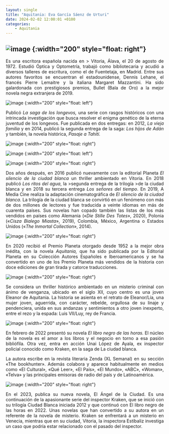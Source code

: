 ```yaml
---
layout: single
title: "Aquitania: Eva García Sáenz de Urturi"
date: 2024-02-02 12:00:01 +0100
categories: 
    - Aquitania
---
```

![image](https://github.com/user-attachments/assets/4064175e-7d02-43b3-859c-a9851bb3dc5c)
{:width="200" style="float: right"}
---
<div align="justify">Es una escritora española nacida en > Vitoria, 
Álava, el 20 de agosto de 1972.  Estudió Óptica y Optometría, 
trabajó como bibliotecaria y acudió a diversos talleres de escritura,
como el de Fuentetaja, en Madrid. Entre sus autores favoritos se
encuentran el estadounidense, Dennis Lehane, el francés Pierre
Lemaitre y la italiana Margaret Mazzantini. Ha sido galardonada con
prestigiosos premios, Bullet (Bala de Oro) a la mejor novela negra
extranjera de 2019.

![image](https://github.com/user-attachments/assets/2b781321-58f6-47c5-934c-77ace0334c28)
{:width="200" style="float: left"}

Publicó *La saga de los longevos,* una serie con rasgos históricos con
una intrincada investigación que busca resolver el enigma genético de la
eterna juventud de los longevos. Fue publicada en dos entregas: en 2012,
*La vieja familia* y en 2014, publicó la segunda entrega de la saga:
*Los hijos de Adán* y también, la novela histórica, *Pasaje a Tahití.*

![image](https://github.com/user-attachments/assets/011d06e2-53f7-4f19-8588-bf6bcb38b7be)
{:width="200" style="float: right"} 

![image](https://github.com/user-attachments/assets/1d4d0569-16a3-4782-8891-64b2b6efbb21)
{:width="200" style="float: left"} 

![image](https://github.com/user-attachments/assets/db1da2a2-d7ea-4d93-a1ef-1f826969a546)
{:width="200" style="float: right"} 

Dos años después, en 2016 publicó nuevamente con la editorial 
Planeta *El silencio de la ciudad blanca* un thriller
ambientado en Vitoria.
En 2018 publicó *Los ritos del agua*, la >segunda entrega
de la trilogía >de la ciudad blanca y en 2018 su tercera
entrega *Los señores del tiempo*. En 2019, A Media Cine realiza la
adaptación cinematográfica de *El silencio de la ciudad blanca.* La
trilogía de la ciudad blanca se convirtió en un fenómeno con más de dos
millones de lectores y fue traducida a veinte idiomas en más de cuarenta
países. Sus novelas han copado también las listas de los más vendidos en
países como Alemania («*Die Stille Des Totes*», 2020), Polonia («*Cisza
Bialego Miasta*», 2019), Colombia, México, Argentina o Estados Unidos
(«*The Inmortal Collection*», 2014).

![image](https://github.com/user-attachments/assets/816b7f57-6480-4808-913f-fd80c1f4db2e)
{:width="200" style="float: right"} 

En 2020 recibió el Premio Planeta otorgado desde 1952 a la mejor obra
inédita, con la novela *Aquitania,* que ha sido publicada por la
Editorial Planeta en su Colección Autores Españoles e Iberoamericanos y
se ha convertido en uno de los Premio Planeta más vendidos de la
historia con doce ediciones de gran tirada y catorce traducciones.


![image](https://github.com/user-attachments/assets/91b298dc-a1cd-472d-a931-256774d260d3)
{:width="200" style="float: right"} 

Se considera un thriller histórico ambientado en un misterio criminal
con ánimo de venganza, ubicado en el siglo XII, cuyo centro es una joven
Eleanor de Aquitania. La historia se asienta en el retrato de
Eleanor/Lía, una mujer joven, aguerrida, con carácter, rebelde,
orgullosa de su linaje y pendenciera, unida en sus andanzas y
sentimientos a otro joven inexperto, entre el rezo y la espada: Luis
VII/Luy, rey de Francia.

![image](https://github.com/user-attachments/assets/cdbe3ccb-7222-412b-8838-47dc08a5fc78)
{:width="200" style="float: right"} 

En febrero de 2022 presentó su novela *El libro negro de las horas.* El
núcleo de la novela es el amor a los libros y el negocio en torno a esa
pasión bibliófila. Otra vez, entra en acción Unai López de Ayala, ex
inspector policial conocido como Kraken, en la saga de La ciudad blanca.

La autora escribe en la revista literaria Zenda (XL Semanal) en su
sección «The bookhunter». Además colabora y aparece habitualmente en
medios como «El Cultural», «Qué Leer», «El País», «El Mundo», «ABC»,
«Woman», «Telva» y las principales emisoras de radio del país y de
Latinoamérica.

![image](https://github.com/user-attachments/assets/9cf90d70-f38a-416b-8b0a-dce1c6ae12b8)
{:width="200" style="float: right"} 

En el 2023, publica su nueva novela, El Ángel de la Ciudad. Es una
continuación de la apasionante serie del inspector Kraken, que se inició
con su trilogía Ciudad Blanca iniciada 2012 y que continuó con El libro
negro de las horas en 2022. Unas novelas que han convertido a su autora
en un referente de la novela de misterio. Kraken se enfrentará a un
misterio en Venecia, mientras que en su ciudad, Vitoria, la inspectora
Estíbaliz investiga un caso que podría estar relacionado con el pasado
del inspector.
